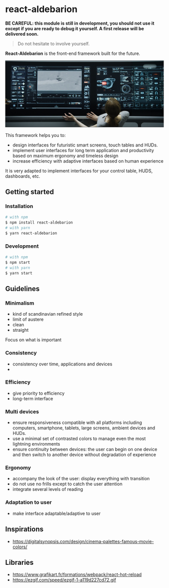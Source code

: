 # react-aldebarion

**BE CAREFUL: this module is still in development, you should not use it except if you are ready to debug it yourself. A first release will be delivered soon.**

> Do not hesitate to involve yourself.

**React-Aldebarion** is the front-end framework built for the future.

![Smark desk](examples/assets/table.png)

This framework helps you to:

* design interfaces for futuristic smart screens, touch tables and HUDs.
* implement user interfaces for long term application and productivity based on maximum ergonomy and timeless design
* increase efficiency with adaptive interfaces based on human experience

It is very adapted to implement interfaces for your control table, HUDS, dashboards, etc.

## Getting started


### Installation
```bash
# with npm
$ npm install react-aldebarion
# with yarn
$ yarn react-aldebarion
```

### Development

```bash
# with npm
$ npm start
# with yarn
$ yarn start
```

## Guidelines

### Minimalism

* kind of scandinavian refined style
* limit of austere
* clean
* straight



Focus on what is important

### Consistency

* consistency over time, applications and devices
*



### Efficiency

* give priority to efficiency
* long-term interface

### Multi devices

* ensure responsiveness compatible with all platforms including computers, smartphone, tablets, large screens, ambient devices and HUDs.
* use a minimal set of contrasted colors to manage even the most lightning environments
* ensure continuity between devices: the user can begin on one device and then switch to another device without degradation of experience


### Ergonomy

* accompany the look of the user: display everything with transition
* do not use no frills except to catch the user attention
* integrate several levels of reading

### Adaptation to user

* make interface adaptable/adaptive to user


## Inspirations

* https://digitalsynopsis.com/design/cinema-palettes-famous-movie-colors/



## Libraries

* https://www.grafikart.fr/formations/webpack/react-hot-reload
* https://ezgif.com/speed/ezgif-1-a119d227cd72.gif
